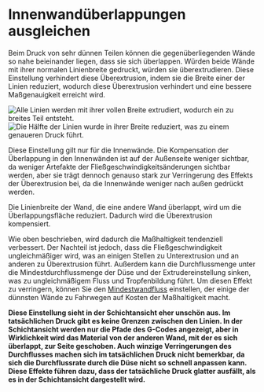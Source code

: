 Innenwandüberlappungen ausgleichen
====
Beim Druck von sehr dünnen Teilen können die gegenüberliegenden Wände so nahe beieinander liegen, dass sie sich überlappen. Würden beide Wände mit ihrer normalen Linienbreite gedruckt, würden sie überextrudieren. Diese Einstellung verhindert diese Überextrusion, indem sie die Breite einer der Linien reduziert, wodurch diese Überextrusion verhindert und eine bessere Maßgenauigkeit erreicht wird.

![Alle Linien werden mit ihrer vollen Breite extrudiert, wodurch ein zu breites Teil entsteht.](../../../articles/images/travel_compensate_overlapping_walls_x_enabled_disabled.png)
![Die Hälfte der Linien wurde in ihrer Breite reduziert, was zu einem genaueren Druck führt.](../../../articles/images/travel_compensate_overlapping_walls_x_enabled_enabled.png)

Diese Einstellung gilt nur für die Innenwände. Die Kompensation der Überlappung in den Innenwänden ist auf der Außenseite weniger sichtbar, da weniger Artefakte der Fließgeschwindigkeitsänderungen sichtbar werden, aber sie trägt dennoch genauso stark zur Verringerung des Effekts der Überextrusion bei, da die Innenwände weniger nach außen gedrückt werden.

Die Linienbreite der Wand, die eine andere Wand überlappt, wird um die Überlappungsfläche reduziert. Dadurch wird die Überextrusion kompensiert.

Wie oben beschrieben, wird dadurch die Maßhaltigkeit tendenziell verbessert. Der Nachteil ist jedoch, dass die Fließgeschwindigkeit ungleichmäßiger wird, was an einigen Stellen zu Unterextrusion und an anderen zu Überextrusion führt. Außerdem kann die Durchflussmenge unter die Mindestdurchflussmenge der Düse und der Extrudereinstellung sinken, was zu ungleichmäßigem Fluss und Tropfenbildung führt. Um diesen Effekt zu verringern, können Sie den [Mindestwandfluss](wall_min_flow.md) einstellen, der einige der dünnsten Wände zu Fahrwegen auf Kosten der Maßhaltigkeit macht.

**Diese Einstellung sieht in der Schichtansicht eher unschön aus. Im tatsächlichen Druck gibt es keine Grenzen zwischen den Linien. In der Schichtansicht werden nur die Pfade des G-Codes angezeigt, aber in Wirklichkeit wird das Material von der anderen Wand, mit der es sich überlappt, zur Seite geschoben. Auch winzige Verringerungen des Durchflusses machen sich im tatsächlichen Druck nicht bemerkbar, da sich die Durchflussrate durch die Düse nicht so schnell anpassen kann. Diese Effekte führen dazu, dass der tatsächliche Druck glatter ausfällt, als es in der Schichtansicht dargestellt wird.**